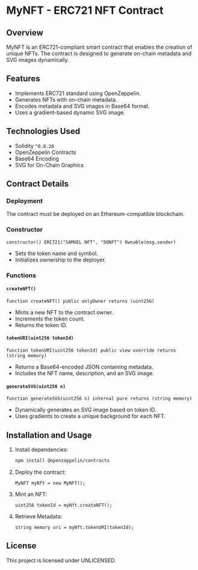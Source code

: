 # MyNFT - ERC721 NFT Contract

## Overview
MyNFT is an ERC721-compliant smart contract that enables the creation of unique NFTs. The contract is designed to generate on-chain metadata and SVG images dynamically.

## Features
- Implements ERC721 standard using OpenZeppelin.
- Generates NFTs with on-chain metadata.
- Encodes metadata and SVG images in Base64 format.
- Uses a gradient-based dynamic SVG image.

## Technologies Used
- Solidity `^0.8.28`
- OpenZeppelin Contracts
- Base64 Encoding
- SVG for On-Chain Graphics

## Contract Details
### Deployment
The contract must be deployed on an Ethereum-compatible blockchain.

### Constructor
```solidity
constructor() ERC721("SAMUEL NFT", "SONFT") Ownable(msg.sender)
```
- Sets the token name and symbol.
- Initializes ownership to the deployer.

### Functions
#### `createNFT()`
```solidity
function createNFT() public onlyOwner returns (uint256)
```
- Mints a new NFT to the contract owner.
- Increments the token count.
- Returns the token ID.

#### `tokenURI(uint256 tokenId)`
```solidity
function tokenURI(uint256 tokenId) public view override returns (string memory)
```
- Returns a Base64-encoded JSON containing metadata.
- Includes the NFT name, description, and an SVG image.

#### `generateSVG(uint256 n)`
```solidity
function generateSVG(uint256 n) internal pure returns (string memory)
```
- Dynamically generates an SVG image based on token ID.
- Uses gradients to create a unique background for each NFT.

## Installation and Usage
1. Install dependencies:
   ```sh
   npm install @openzeppelin/contracts
   ```
2. Deploy the contract:
   ```solidity
   MyNFT myNft = new MyNFT();
   ```
3. Mint an NFT:
   ```solidity
   uint256 tokenId = myNft.createNFT();
   ```
4. Retrieve Metadata:
   ```solidity
   string memory uri = myNft.tokenURI(tokenId);
   ```

## License
This project is licensed under UNLICENSED.

